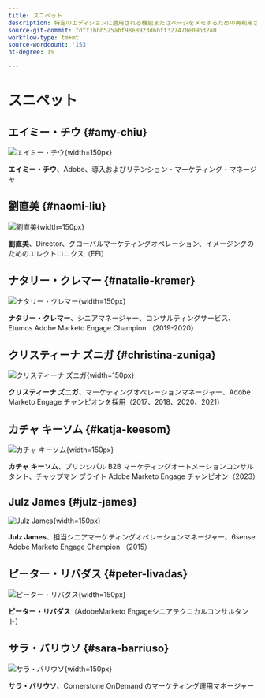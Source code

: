 ```yaml
---
title: スニペット
description: 特定のエディションに適用される機能またはページをメモするための再利用されたメモと視覚的要素
source-git-commit: fdff1bbb525abf98e8923d6bff327470e09b32a0
workflow-type: tm+mt
source-wordcount: '153'
ht-degree: 1%

---
```


# スニペット

## エイミー・チウ {#amy-chiu}

![エイミー・チウ](/help/marketo-tutorial-implementing-new-instance/assets/amy-chiu.png){width=150px}

**エイミー・チウ**、Adobe、導入およびリテンション・マーケティング・マネージャ

## 劉直美 {#naomi-liu}

![劉直美](/help/marketo-tutorial-implementing-new-instance/assets/naomi-liu.png){width=150px}

**劉直美**、Director、グローバルマーケティングオペレーション、イメージングのためのエレクトロニクス（EFI）

## ナタリー・クレマー {#natalie-kremer}

![ナタリー・クレマー](/help/marketo-tutorial-implementing-new-instance/assets/natalie-kremer.png){width=150px}

**ナタリー・クレマー**、シニアマネージャー、コンサルティングサービス、Etumos Adobe Marketo Engage Champion （2019-2020）

## クリスティーナ ズニガ {#christina-zuniga}

![クリスティーナ ズニガ](/help/marketo-tutorial-implementing-new-instance/assets/christina-zuniga.png){width=150px}

**クリスティーナ ズニガ**、マーケティングオペレーションマネージャー、Adobe Marketo Engage チャンピオンを採用（2017、2018、2020、2021）

## カチャ キーソム {#katja-keesom}

![カチャ キーソム](/help/marketo-tutorial-implementing-new-instance/assets/katja-keesom.png){width=150px}

**カチャ キーソム**、プリンシパル B2B マーケティングオートメーションコンサルタント、チャップマン ブライト Adobe Marketo Engage チャンピオン（2023）

## Julz James {#julz-james}

![Julz James](/help/marketo-tutorial-implementing-new-instance/assets/julz-james.png){width=150px}

**Julz James**、担当シニアマーケティングオペレーションマネージャー、6sense Adobe Marketo Engage Champion （2015）

## ピーター・リバダス {#peter-livadas}

![ピーター・リバダス](/help/marketo-tutorial-implementing-new-instance/assets/peter_livadas.png){width=150px}

**ピーター・リバダス**（AdobeMarketo Engageシニアテクニカルコンサルタント）

## サラ・バリウソ {#sara-barriuso}

![サラ・バリウソ](/help/marketo-tutorial-implementing-new-instance/assets/sara_barriuso.png){width=150px}

**サラ・バリウソ**、Cornerstone OnDemand のマーケティング運用マネージャー
